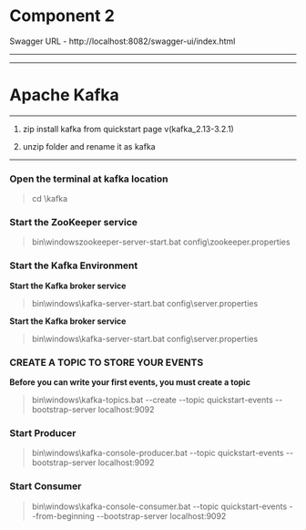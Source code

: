 # Component 2
Swagger URL - http://localhost:8082/swagger-ui/index.html

---
---

# Apache Kafka
___

1. zip install kafka from quickstart page v(kafka_2.13-3.2.1)

2. unzip folder and rename it as kafka

___

### Open the terminal at kafka location
> cd <kafka-location>\kafka

### Start the ZooKeeper service
> bin\windowszookeeper-server-start.bat config\zookeeper.properties

### Start the Kafka Environment
**Start the Kafka broker service**
> bin\windows\kafka-server-start.bat config\server.properties

**Start the Kafka broker service**
> bin\windows\kafka-server-start.bat config\server.properties

### CREATE A TOPIC TO STORE YOUR EVENTS
**Before you can write your first events, you must create a topic**
> bin\windows\kafka-topics.bat --create --topic quickstart-events --bootstrap-server localhost:9092

### Start Producer
> bin\windows\kafka-console-producer.bat --topic quickstart-events --bootstrap-server localhost:9092

### Start Consumer
> bin\windows\kafka-console-consumer.bat --topic quickstart-events --from-beginning --bootstrap-server localhost:9092
